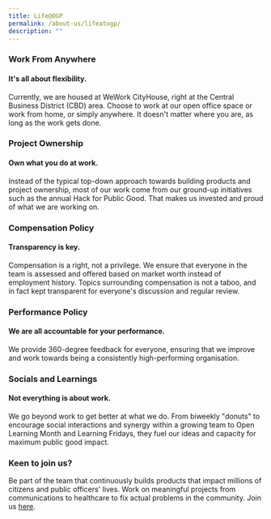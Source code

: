 ```yaml
---
title: Life@OGP
permalink: /about-us/lifeatogp/
description: ""
---
```

### Work From Anywhere
#### It's all about flexibility.
Currently, we are housed at WeWork CityHouse, right at the Central Business District (CBD) area. Choose to work at our open office space or work from home, or simply anywhere. It doesn't matter where you are, as long as the work gets done.


### Project Ownership
#### Own what you do at work.

Instead of the typical top-down approach towards building products and project ownership, most of our work come from our ground-up initiatives such as the annual Hack for Public Good. That makes us invested and proud of what we are working on.

### Compensation Policy
#### Transparency is key.
Compensation is a right, not a privilege. We ensure that everyone in the team is assessed and offered based on market worth instead of employment history. Topics surrounding compensation is not a taboo, and in fact kept transparent for everyone's discussion and regular review.

###  Performance Policy
#### We are all accountable for your performance.
We provide 360-degree feedback for everyone, ensuring that we improve and work towards being a consistently high-performing organisation.

### Socials and Learnings
#### Not everything is about work.

We go beyond work to get better at what we do. From biweekly "donuts" to encourage social interactions and synergy within a growing team to Open Learning Month and Learning Fridays, they fuel our ideas and capacity for maximum public good impact.

### Keen to join us?
Be part of the team that continuously builds products that impact millions of citizens and public officers' lives. Work on meaningful projects from communications to healthcare to fix actual problems in the community. Join us [here](https://opengovernmentproducts.recruitee.com/#section-89477).